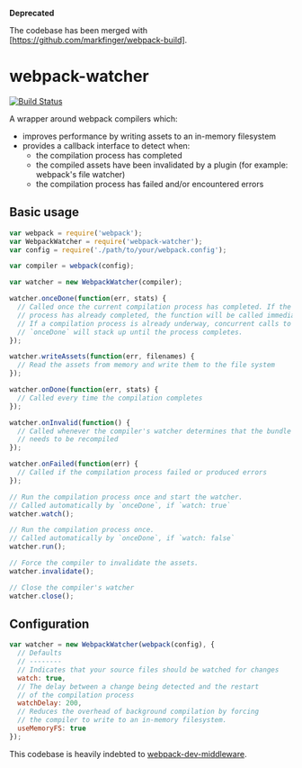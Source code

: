 **Deprecated**

The codebase has been merged with [https://github.com/markfinger/webpack-build].

webpack-watcher
===============

[![Build Status](https://travis-ci.org/markfinger/webpack-watcher.svg?branch=master)](https://travis-ci.org/markfinger/webpack-watcher)

A wrapper around webpack compilers which:
- improves performance by writing assets to an in-memory filesystem
- provides a callback interface to detect when:
  - the compilation process has completed
  - the compiled assets have been invalidated by a plugin (for example: webpack's file watcher)
  - the compilation process has failed and/or encountered errors


Basic usage
-----------

```javascript
var webpack = require('webpack');
var WebpackWatcher = require('webpack-watcher');
var config = require('./path/to/your/webpack.config');

var compiler = webpack(config);

var watcher = new WebpackWatcher(compiler);

watcher.onceDone(function(err, stats) {
  // Called once the current compilation process has completed. If the
  // process has already completed, the function will be called immediately.
  // If a compilation process is already underway, concurrent calls to
  // `onceDone` will stack up until the process completes.
});

watcher.writeAssets(function(err, filenames) {
  // Read the assets from memory and write them to the file system
});

watcher.onDone(function(err, stats) {
  // Called every time the compilation completes
});

watcher.onInvalid(function() {
  // Called whenever the compiler's watcher determines that the bundle
  // needs to be recompiled
});

watcher.onFailed(function(err) {
  // Called if the compilation process failed or produced errors
});

// Run the compilation process once and start the watcher.
// Called automatically by `onceDone`, if `watch: true`
watcher.watch();

// Run the compilation process once.
// Called automatically by `onceDone`, if `watch: false`
watcher.run();

// Force the compiler to invalidate the assets.
watcher.invalidate();

// Close the compiler's watcher
watcher.close();
```


Configuration
-------------

```javascript
var watcher = new WebpackWatcher(webpack(config), {
  // Defaults
  // --------
  // Indicates that your source files should be watched for changes
  watch: true,
  // The delay between a change being detected and the restart
  // of the compilation process
  watchDelay: 200,
  // Reduces the overhead of background compilation by forcing
  // the compiler to write to an in-memory filesystem.
  useMemoryFS: true
});
```

This codebase is heavily indebted to [webpack-dev-middleware](https://github.com/webpack/webpack-dev-middleware).
